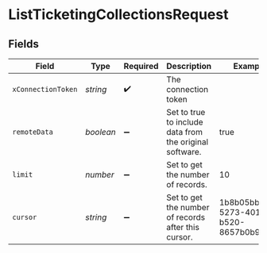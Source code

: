 # ListTicketingCollectionsRequest


## Fields

| Field                                                   | Type                                                    | Required                                                | Description                                             | Example                                                 |
| ------------------------------------------------------- | ------------------------------------------------------- | ------------------------------------------------------- | ------------------------------------------------------- | ------------------------------------------------------- |
| `xConnectionToken`                                      | *string*                                                | :heavy_check_mark:                                      | The connection token                                    |                                                         |
| `remoteData`                                            | *boolean*                                               | :heavy_minus_sign:                                      | Set to true to include data from the original software. | true                                                    |
| `limit`                                                 | *number*                                                | :heavy_minus_sign:                                      | Set to get the number of records.                       | 10                                                      |
| `cursor`                                                | *string*                                                | :heavy_minus_sign:                                      | Set to get the number of records after this cursor.     | 1b8b05bb-5273-4012-b520-8657b0b90874                    |